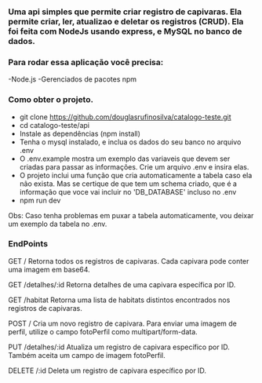 ### Uma api simples que permite criar registro de capivaras. Ela permite criar, ler, atualizao e deletar os registros (CRUD). Ela foi feita com NodeJs usando express, e MySQL no banco de dados.

### Para rodar essa aplicação você precisa:

-Node.js
-Gerenciados de pacotes npm

### Como obter o projeto.

- git clone https://github.com/douglasrufinosilva/catalogo-teste.git
- cd catalogo-teste/api
- Instale as dependências (npm install)
- Tenha o mysql instalado, e inclua os dados do seu banco no arquivo .env
- O .env.example mostra um exemplo das variaveis que devem ser criadas para passar as informações. Crie um arquivo .env e insira elas.
- O projeto inclui uma função que cria automaticamente a tabela caso ela não exista. Mas se certique de que tem um schema criado, que é a informação que voce vai incluir no 'DB_DATABASE' incluso no .env
- npm run dev

Obs: Caso tenha problemas em puxar a tabela automaticamente, vou deixar um exemplo da tabela no .env.

### EndPoints

GET /
Retorna todos os registros de capivaras. Cada capivara pode conter uma imagem em base64.

GET /detalhes/:id
Retorna detalhes de uma capivara específica por ID.

GET /habitat
Retorna uma lista de habitats distintos encontrados nos registros de capivaras.

POST /
Cria um novo registro de capivara. Para enviar uma imagem de perfil, utilize o campo fotoPerfil como multipart/form-data.

PUT /detalhes/:id
Atualiza um registro de capivara específico por ID. Também aceita um campo de imagem fotoPerfil.

DELETE /:id
Deleta um registro de capivara específico por ID.

